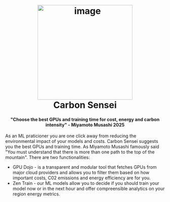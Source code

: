 <h1 align="center">
  <br>
  <img width="300" alt="image" src="https://github.com/user-attachments/assets/0f20755c-fa05-41e7-be3e-e0d8cb08965a" />
  <br>
  Carbon Sensei
  <br>
</h1>

<h4 align="center">"Choose the best GPUs and training time for cost, energy and carbon intensity" - Miyamoto Musashi 2025</h4>

As an ML praticioner you are one click away from reducing the environmental impact of your models and costs. Carbon Sensei
suggests you the best GPUs and training time. As Miyamoto Musashi famously said "You must understand that there is more than one path to the top of the mountain". There are two functionalities:

- GPU Dojo - is a transparent and modular tool that fetches GPUs from major cloud providers and allows you to filter them based on how important costs, C02 emissions and energy efficiency are for you.
- Zen Train - our ML models allow you to decide if you should train your model now or in the next hour and offer compreensible analytics on your region energy metrics.

